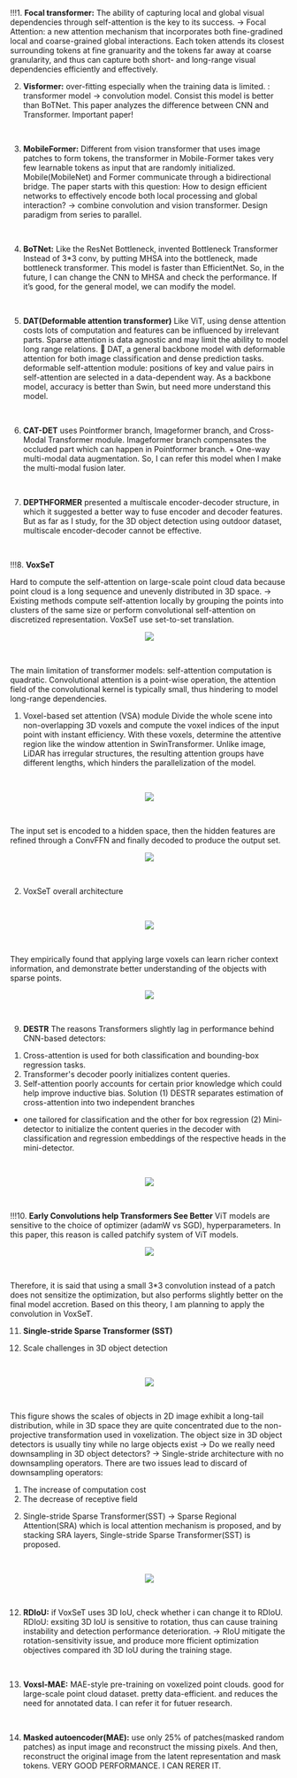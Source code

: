 !!!1. **Focal transformer:**
The ability of capturing local and global visual dependencies through self-attention is the key to its success. 
-> Focal Attention: a new attention mechanism that incorporates both fine-gradined local and coarse-grained global interactions.
Each token attends its closest surrounding tokens at fine granuarity and the tokens far away at coarse granularity, and thus can capture both short- and long-range visual dependencies efficiently and effectively. 
<br/>

2. **Visformer:**
over-fitting especially when the training data is limited.
: transformer model -> convolution model.
Consist this model is better than BoTNet. This paper analyzes the difference between CNN and Transformer. Important paper!
<br/>

3. **MobileFormer:** Different from vision transformer that uses image patches to form tokens, the transformer in Mobile-Former takes very few learnable tokens as input that are randomly initialized.
Mobile(MobileNet) and Former communicate through a bidirectional bridge.
The paper starts with this question: How to design efficient networks to effectively encode both local processing and global interaction? -> combine convolution and vision transformer. Design paradigm from series to parallel.
<br/>

4. **BoTNet:** Like the ResNet Bottleneck, invented Bottleneck Transformer
Instead of 3*3 conv, by putting MHSA into the bottleneck, made bottleneck transformer.
This model is faster than EfficientNet. So, in the future, I can change the CNN to MHSA and check the performance. If it’s good, for the general model, we can modify the model.
<br/>

5. **DAT(Deformable attention transformer)**
Like ViT, using dense attention costs lots of computation and features can be influenced by irrelevant parts. Sparse attention is data agnostic and may limit the ability to model long range relations.
	DAT, a general backbone model with deformable attention for both image classification and dense prediction tasks. deformable self-attention module: positions of key and value pairs in self-attention are selected in a data-dependent way. 
As a backbone model, accuracy is better than Swin, but need more understand this model.
<br/>

6. **CAT-DET** uses Pointformer branch, Imageformer branch, and Cross-Modal Transformer module. Imageformer branch compensates the occluded part which can happen in Pointformer branch. + One-way multi-modal data augmentation. 
So, I can refer this model when I make the multi-modal fusion later. 
<br/>

7. **DEPTHFORMER** presented a multiscale encoder-decoder structure, in which it suggested a better way to fuse encoder and decoder features. But as far as I study, for the 3D object detection using outdoor dataset, multiscale encoder-decoder cannot be effective. 
<br/>

!!!8. **VoxSeT**
<br/>

Hard to compute the self-attention on large-scale point cloud data because point cloud is a long sequence and unevenly distributed in 3D space. -> Existing methods compute self-attention locally by grouping the points into clusters of the same size or perform convolutional self-attention on discretized representation. VoxSeT use set-to-set translation. 
<br/>

<p align="center"><img src="https://user-images.githubusercontent.com/65759092/180611350-a76f51e1-54f4-4c7c-9e88-57154d9ff457.png"></p>
<br/>

The main limitation of transformer models: self-attention computation is quadratic.
Convolutional attention is a point-wise operation, the attention field of the convolutional kernel is typically small, thus hindering to model long-range dependencies.
1.	Voxel-based set attention (VSA) module
Divide the whole scene into non-overlapping 3D voxels and compute the voxel indices of the input point with instant efficiency. With these voxels, determine the attentive region like the window attention in SwinTransformer. Unlike image, LiDAR has irregular structures, the resulting attention groups have different lengths, which hinders the parallelization of the model.
<br/>

<p align="center"><img src="https://user-images.githubusercontent.com/65759092/180611390-1744e17e-fa7b-4757-9445-7a23b7833154.png"></p>
<br/>

The input set is encoded to a hidden space, then the hidden features are refined through a ConvFFN and finally decoded to produce the output set.
<br/>

<p align = "center"><img src="https://user-images.githubusercontent.com/65759092/180611390-1744e17e-fa7b-4757-9445-7a23b7833154.png"></p>
<br/>

2.	VoxSeT overall architecture
<br/>

<p align = "center"><img src="https://user-images.githubusercontent.com/65759092/180611408-00cfd057-8933-40f6-8ae9-2bc48b1bfeb1.png"></p>
<br/>

They empirically found that applying large voxels can learn richer context information, and demonstrate better understanding of the objects with sparse points.
<br/>

<p align = "center"><img src="https://user-images.githubusercontent.com/65759092/180611414-261fb491-9773-46e9-8a0c-a7f50fd6546c.png"></p>
<br/>

9. **DESTR**
The reasons Transformers slightly lag in performance behind CNN-based detectors:
1) Cross-attention is used for both classification and bounding-box regression tasks.
2) Transformer's decoder poorly initializes content queries.
3) Self-attention poorly accounts for certain prior knowledge which could help improve inductive bias.
Solution 
(1) DESTR separates estimation of cross-attention into two independent branches 
- one tailored for classification and the other for box regression
(2) Mini-detector to initialize the content queries in the decoder with classification and regression embeddings of the respective heads in the mini-detector.
<br/>

<p align="center"><img src="https://user-images.githubusercontent.com/65759092/180611311-cd0db086-bb70-40b3-9f8d-ca7883f3fb89.png"></p>
<br/>

!!!10. **Early Convolutions help Transformers See Better**
ViT models are sensitive to the choice of optimizer (adamW vs SGD), hyperparameters. In this paper, this reason is called patchify system of ViT models. 
<br/>

<p align="center"><img src="https://user-images.githubusercontent.com/65759092/180611243-ff6bb90a-be85-429f-ab3f-37aef91bec09.png"></p>
<br/>

Therefore, it is said that using a small 3*3 convolution instead of a patch does not sensitize the optimization, but also performs slightly better on the final model accretion.
Based on this theory, I am planning to apply the convolution in VoxSeT.
<br/>

11. **Single-stride Sparse Transformer (SST)**

1.	Scale challenges in 3D object detection
<br/>

<p align="center"><img src="https://user-images.githubusercontent.com/65759092/180610854-851a486c-629f-45c0-ab62-679a33322c54.png"></p>
<br/>

This figure shows the scales of objects in 2D image exhibit a long-tail distribution, while in 3D space they are quite concentrated due to the non-projective transformation used in voxelization. 
The object size in 3D object detectors is usually tiny while no large objects exist
->	Do we really need downsampling in 3D object detectors?
->	Single-stride architecture with no downsampling operators. 
There are two issues lead to discard of downsampling operators:
1)	The increase of computation cost
2)	The decrease of receptive field
2.	Single-stride Sparse Transformer(SST)
->	Sparse Regional Attention(SRA) which is local attention mechanism is proposed, and by stacking SRA layers, Single-stride Sparse Transformer(SST) is proposed. 
<br/>

<p align="center"><img src="https://user-images.githubusercontent.com/65759092/180611041-15973bb0-c966-4970-818f-e51a99b56c87.png"></p>
<br/>

12. **RDIoU:** if VoxSeT uses 3D IoU, check whether i can change it to RDIoU.
RDIoU: exsiting 3D IoU is sensitive to rotation, thus can cause training instability and detection performance deterioration.
-> RIoU mitigate the rotation-sensitivity issue, and produce more fficient optimization objectives compared ith 3D IoU during the training stage.
<br/>

13. **Voxsl-MAE:** MAE-style pre-training on voxelized point clouds. good for large-scale point cloud dataset.
pretty data-efficient. and reduces the need for annotated data. I can refer it for futuer research.
<br/>

14. **Masked autoencoder(MAE):** use only 25% of patches(masked random patches) as input image and reconstruct the missing pixels.
And then, reconstruct the original image from the latent representation and mask tokens.
VERY GOOD PERFORMANCE. I CAN RERER IT.
